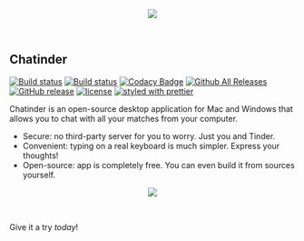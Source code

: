 <p align="center"><img src="https://wasd171.github.io/chatinder/assets/icons/icon-small.png"></p>
<p>&nbsp;</p>

## Chatinder
[![Build status](https://ci.appveyor.com/api/projects/status/v9c0o74hl6tdl08f/branch/master?svg=true)](https://ci.appveyor.com/project/wasd171/chatinder/branch/master)
[![Build status](https://circleci.com/gh/wasd171/chatinder/tree/master.svg?style=shield)](https://circleci.com/gh/wasd171/chatinder/tree/master)
[![Codacy Badge](https://api.codacy.com/project/badge/Grade/132991eb75fc4d0b9d8c68ad97dc24a7)](https://www.codacy.com/app/wasd171/chatinder?utm_source=github.com&amp;utm_medium=referral&amp;utm_content=wasd171/chatinder&amp;utm_campaign=Badge_Grade)
[![Github All Releases](https://img.shields.io/github/downloads/wasd171/chatinder/total.svg)]()
[![GitHub release](https://img.shields.io/github/release/wasd171/chatinder.svg)](https://github.com/wasd171/chatinder/releases/latest)
[![license](https://img.shields.io/github/license/wasd171/chatinder.svg)](https://github.com/wasd171/chatinder/blob/master/LICENSE.md)
[![styled with prettier](https://img.shields.io/badge/styled_with-prettier-ff69b4.svg)](https://github.com/prettier/prettier)

Chatinder is an open-source desktop application for Mac and Windows that allows you to chat with all your matches from your computer.

* Secure: no third-party server for you to worry. Just you and Tinder.
* Convenient: typing on a real keyboard is much simpler. Express your thoughts!
* Open-source: app is completely free. You can even build it from sources yourself.

<p align="center"><img src="https://wasd171.github.io/chatinder/assets/screenshot.png"></p>
<p>&nbsp;</p>

Give it a try *today*!